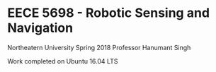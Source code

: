 # EECE 5698 - Robotic Sensing and Navigation
Northeatern University Spring 2018
Professor Hanumant Singh

Work completed on Ubuntu 16.04 LTS
